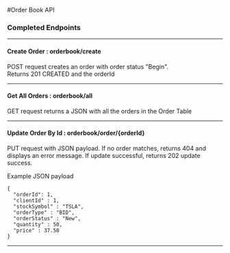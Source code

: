 #Order Book API

### Completed Endpoints

---

#### Create Order : orderbook/create  
POST request creates an order with order status "Begin".  
Returns 201 CREATED and the orderId

---

#### Get All Orders : orderbook/all  
GET request returns a JSON with all the orders in the Order Table  

---

#### Update Order By Id : orderbook/order/{orderId}
PUT request with JSON payload.
If no order matches, returns 404 and displays an error message.
If update successful, returns 202 update success.

Example JSON payload  
```
{  
  "orderId": 1,  
  "clientId" : 1,   
  "stockSymbol" : "TSLA",  
  "orderType" : "BID",  
  "orderStatus" : "New",
  "quantity" : 50,
  "price" : 37.50
}
```

---